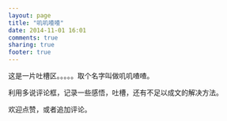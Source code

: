 ```yaml
---
layout: page
title: "叽叽喳喳"
date: 2014-11-01 16:01
comments: true
sharing: true
footer: true
---
```

这是一片吐槽区。。。。。取个名字叫做叽叽喳喳。

利用多说评论框，记录一些感悟，吐槽，还有不足以成文的解决方法。

欢迎点赞，或者追加评论。

